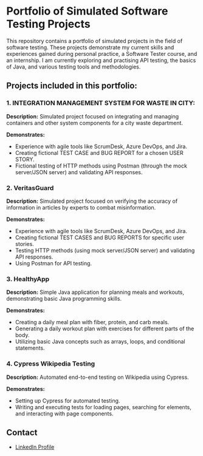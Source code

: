 # Portfolio of Simulated Software Testing Projects

This repository contains a portfolio of simulated projects in the field of software testing. These projects demonstrate my current skills and experiences gained during personal practice, a Software Tester course, and an internship. I am currently exploring and practising API testing, the basics of Java, and various testing tools and methodologies.

## Projects included in this portfolio:

### 1. INTEGRATION MANAGEMENT SYSTEM FOR WASTE IN CITY:
**Description:** Simulated project focused on integrating and managing containers and other system components for a city waste department.

**Demonstrates:**
- Experience with agile tools like ScrumDesk, Azure DevOps, and Jira.
- Creating fictional TEST CASE and BUG REPORT for a chosen USER STORY.
- Fictional testing of HTTP methods using Postman (through the mock server/JSON server) and validating API responses.

### 2. VeritasGuard
**Description:** Simulated project focused on verifying the accuracy of information in articles by experts to combat misinformation.

**Demonstrates:**
- Experience with agile tools like ScrumDesk, Azure DevOps, and Jira.
- Creating fictional TEST CASES and BUG REPORTS for specific user stories.
- Testing HTTP methods (using mock server/JSON server) and validating API responses.
- Using Postman for API testing.

### 3. HealthyApp
**Description:** Simple Java application for planning meals and workouts, demonstrating basic Java programming skills.

**Demonstrates:**
- Creating a daily meal plan with fiber, protein, and carb meals.
- Generating a daily workout plan with exercises for different parts of the body.
- Utilizing basic Java concepts such as arrays, loops, and conditional statements.

### 4. Cypress Wikipedia Testing
**Description:** Automated end-to-end testing on Wikipedia using Cypress.

**Demonstrates:**
- Setting up Cypress for automated testing.
- Writing and executing tests for loading pages, searching for elements, and interacting with page components.

## Contact
- [LinkedIn Profile](https://www.linkedin.com/in/your-profile)
